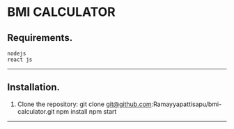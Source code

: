 # BMI CALCULATOR

## Requirements.
    nodejs
    react js
--------------------------------
## Installation.
1. Clone the repository: 
        git clone git@github.com:Ramayyapattisapu/bmi-calculator.git
        npm install
        npm start
-------------------------------